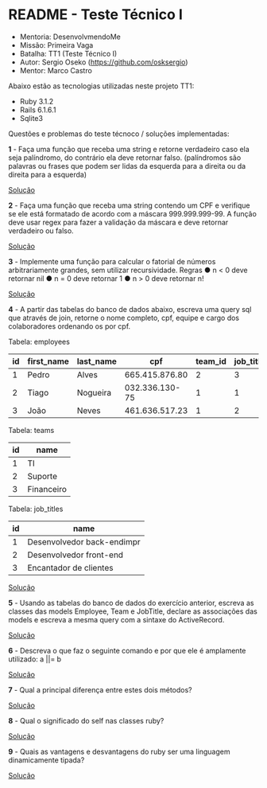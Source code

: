 # README - Teste Técnico I
- Mentoria: DesenvolvmendoMe
- Missão: Primeira Vaga
- Batalha: TT1 (Teste Técnico I)
- Autor: Sergio Oseko (https://github.com/osksergio)
- Mentor: Marco Castro

Abaixo estão as tecnologias utilizadas neste projeto TT1:

* Ruby 3.1.2
* Rails 6.1.6.1
* Sqlite3

Questões e problemas do teste técnoco / soluções implementadas:

**1** - Faça uma função que receba uma string e retorne verdadeiro caso ela seja palíndromo, do contrário ela deve retornar falso. (palíndromos são palavras ou frases que podem ser lidas da esquerda para a direita ou da direita para a esquerda)

[Solução]( https://github.com/osksergio/desenvolvendo-me_tt1/blob/main/app/business/palindrome.rb )


**2** - Faça uma função que receba uma string contendo um CPF e verifique se ele está formatado de acordo com a máscara 999.999.999-99. A função deve usar regex para fazer a validação da máscara e deve retornar verdadeiro ou falso.

[Solução]( https://github.com/osksergio/desenvolvendo-me_tt1/blob/main/app/business/document_format.rb )


**3** - Implemente uma função para calcular o fatorial de números arbitrariamente grandes, sem utilizar recursividade.
Regras
● n < 0 deve retornar nil
● n = 0 deve retornar 1
● n > 0 deve retornar n!

[Solução]( https://github.com/osksergio/desenvolvendo-me_tt1/blob/main/app/business/factorial.rb )


**4** - A partir das tabelas do banco de dados abaixo, escreva uma query sql que através de join, retorne o nome completo, cpf, equipe e cargo dos colaboradores ordenando os por cpf.

Tabela: employees

| id | first_name | last_name | cpf | team_id | job_title_id |
|---|---|---|---|---|--|
| 1 | Pedro | Alves | 665.415.876.80 | 2 | 3 |
| 2 | Tiago | Nogueira | 032.336.130-75 | 1 | 1 |
| 3 | João | Neves | 461.636.517.23 | 1 | 2 |


Tabela: teams

| id | name |
|---|---|
| 1 | TI |
| 2 | Suporte |
| 3 | Financeiro |

Tabela: job_titles

| id | name |
|---|---|
| 1 | Desenvolvedor back-endimpr |
| 2 | Desenvolvedor front-end |
| 3 | Encantador de clientes |

[Solução]( )

**5** - Usando as tabelas do banco de dados do exercício anterior, escreva as classes das models Employee, Team e JobTitle, declare as associações das models e escreva a mesma query com a sintaxe do ActiveRecord.

[Solução]( )


**6** - Descreva o que faz o seguinte comando e por que ele é amplamente utilizado: a ||= b

[Solução]( )


**7** - Qual a principal diferença entre estes dois métodos?

[Solução]( )


**8** - Qual o significado do self nas classes ruby?

[Solução]( )


**9** -  Quais as vantagens e desvantagens do ruby ser uma linguagem dinamicamente tipada?

[Solução]( )
